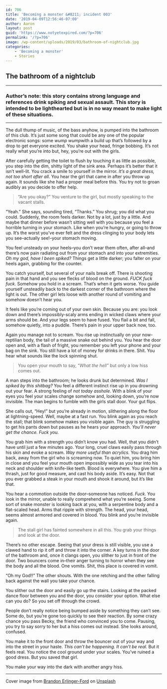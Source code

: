 ```yaml
---
id: 706
title: 'Becoming a monster &#8211; incident 003'
date: '2019-04-09T12:56:46-07:00'
author: Aaron
layout: post
guid: 'https://www.notyetexpired.com/?p=706'
permalink: '/?p=706'
image: /wp-content/uploads/2019/03/bathroom-of-nightclub.jpg
categories:
    - 'Becoming a monster'
    - Stories
---
```


## The bathroom of a nightclub

- - - - - -

### Author’s note: this story contains strong language and references drink spiking and sexual assault. This story is intended to be lighthearted but is in no way meant to make light of these situations.

- - - - - -

The dull thump of music, of the bass anyhow, is pumped into the bathroom of this club. It’s just some song that could be any one of the popular electronic songs: some *wump wump*with a build up that’s followed by a drop to get everyone excited. You shake your head, fringe bobbing. It’s not really what you’re into but, hey, you’re out with the girls.

After carefully getting the toilet to flush by touching it as little as possible, you step into the dim, shitty light of the sink area. Perhaps it’s better that it isn’t well-lit. You crack a smile to yourself in the mirror. *It’s a great dress, not too short after all*. You hear the girl that came in after you throw up again. It sounds like she had a proper meal before this. You try not to groan audibly as you decide to offer help.

> “Are you okay?” You venture to the girl, but mostly speaking to the vacant stalls.

“Yeah.” She says, sounding tired, “Thanks.” You shrug; you did what you could. Suddenly, the room feels darker. Not by a lot, just by a little. And maybe that dinner before wasn’t sitting well with you because you feel a horrible turning in your stomach. Like when you’re hungry, or going to throw up. It’s the worst you’ve ever felt and the dress clinging to your body lets you see–actually see!–your stomach moving.

You feel unsteady on your heels–you don’t wear them often, after all–and there’s now pain radiating out from your stomach and into your extremities. *Oh my god, have I been spiked?* Things get a little darker; you falter on your heels again, grabbing for the counter.

You catch yourself, but several of your nails break off. There is shooting pain in that hand and you see flecks of blood on the ground. *FUCK fuck fuck*. Somehow you hold in a scream. That’s when it gets worse. You guide yourself unsteadily back to the darkest corner of the bathroom where the light is out. The other girl lets loose with another round of vomiting and somehow doesn’t hear you.

It feels like you’re coming out of your own skin. Because you are: you look down and there’s impossibly-scaly arms ending in wicked claws where your arms should be. And your legs seem to have fused. You flail a bit and fall, somehow quietly, into a puddle. There’s pain in your upper back now, too.

Again you manage not to scream. You rise up instinctually on your now-reptilian body, the tail of a massive snake out behind you. You hear the door open and, with a flash of fright, you remember you left your phone and your bag on the sink. You still have a lot of money for drinks in there. Shit. You hear what sounds like the lock spinning shut.

> You open your mouth to say, “*What the hell”* but only a low hiss comes out.

A man steps into the bathroom; he looks drunk but determined. *Was I spiked by this shitbag?* You feel a different instinct rise up in you drowning out your fear. A strong feeling of *not today asshole*. With a blink of your eyes you feel your scales change somehow and, looking down, you’re now invisible. The man begins to fumble with the girls stall door. Your gut flips.

She calls out, “Hey!” but you’re already in motion, slithering along the floor at lightning-speed. Well, maybe at a fast run. You blink again as you reach the stall; that blink somehow makes you visible again. The guy is struggling to get his pants down but pauses as he hears your approach. *You’ll never get the chance. Fuck you.*

You grab him with a strength you didn’t know you had. Well, that you didn’t have until just a few minutes ago. Your long, cruel claws easily pass through his skin and evoke a scream. *Way more useful than acrylics.* You drag him back, away from the girl who is screaming now. To quiet him, you bring him in close and you feel your mouth open impossibly wide as you tear into his neck and shoulder with knife-like teeth. Blood is everywhere. You give him a thrash, just for good measure, and cast his body aside. It’s easy. Not that you ever grabbed a steak in your mouth and shook it around, but it’s like that.

You hear a commotion outside the door–someone has noticed. *Fuck*. You look in the mirror, unable to really comprehend what you’re seeing. Some sort of snake monster is looking back at you, with a serpentine body and a flat-scaled head. Arms that ripple with strength. The head, your head, seems almost armored and covered in blood. You blink and you’re invisible again.

> The stall girl has fainted somewhere in all this. You grab your things and look at the door.

There’s no other escape. Seeing that your dress is still visible, you use a clawed hand to rip it off and throw it into the corner. A key turns in the door of the bathroom and, once it clangs open, you slither to just in front of the door. Two bouncers come in–their anger turning to horror when they see the body and all the blood. One vomits. Shit, this place is covered in vomit.

“Oh my God!!” The other shouts. With the one retching and the other falling back against the wall you take your chance.

You slither out the door and easily go up the stairs. Looking at the packed dance floor between you and the door, you consider your option. What else can you do? So you set off through the crowd.

People don’t really notice being bumped aside by something they can’t see. Some do, but you’re gone too quickly to see their reaction. By some crazy chance you pass Becky, the friend who convinced you to come. Pausing, you try to say sorry to her but a hiss comes out instead. She looks around, confused.

You make it to the front door and throw the bouncer out of your way and into the street in your haste. *This can’t be happening. It can’t be real.* But it feels real. You notice the cool ground under your scales. You’ve ruined a good dress. But you saved that girl.

You make your way into the dark with another angry hiss.

- - - - - -

Cover image from [Brandon Erlinger-Ford](https://unsplash.com/photos/zwomMz8s-qU?utm_source=unsplash&utm_medium=referral&utm_content=creditCopyText) on [Unsplash](https://unsplash.com/search/photos/nightclub?utm_source=unsplash&utm_medium=referral&utm_content=creditCopyText)